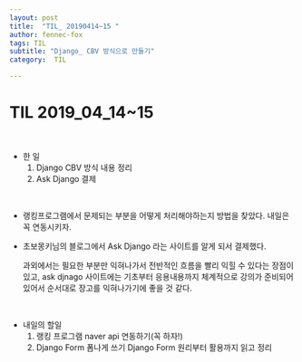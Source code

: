 ```yaml
---
layout: post
title:  "TIL_ 20190414~15 "
author: fennec-fox
tags: TIL
subtitle: "Django_ CBV 방식으로 만들기"
category:  TIL

---
```




# TIL 2019_04_14~15

<br>

- 한 일
  1. Django CBV 방식 내용 정리
  2. Ask Django 결제

<br>

- 랭킹프로그램에서 문제되는 부분을 어떻게 처리해야하는지 방법을 찾았다. 내일은 꼭 연동시키자.

- 초보몽키님의 블로그에서 Ask Django 라는 사이트를 알게 되서 결제했다. 

  과외에서는 필요한 부분만 익혀나가서 전반적인 흐름을 빨리 익힐 수 있다는 장점이 있고, ask djnago 사이트에는 기초부터 응용내용까지 체계적으로 강의가 준비되어 있어서 순서대로 장고를 익혀나가기에 좋을 것 같다. 

<br>

- 내일의 할일
  1. 랭킹 프로그램 naver api 연동하기(꼭 하자!)
  2. Django Form 폼나게 쓰기 Django Form 원리부터 활용까지 읽고 정리
